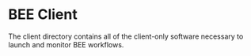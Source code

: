# BEE Client
The client directory contains all of the client-only software necessary
to launch and monitor BEE workflows.
